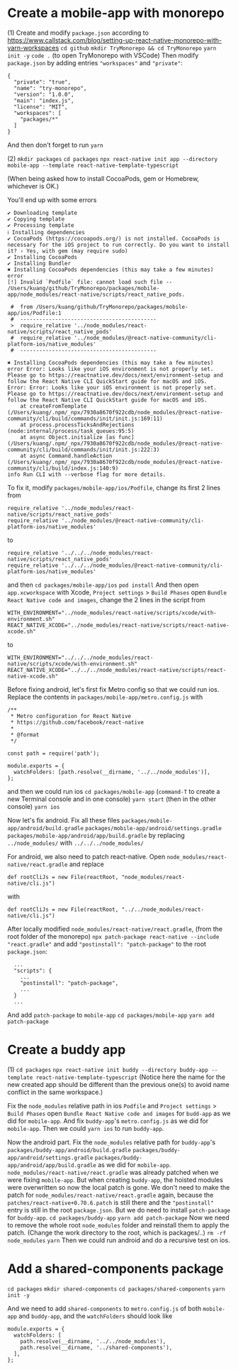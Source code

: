 # Create a mobile-app with monorepo

(1) Create and modify `package.json` according to https://www.callstack.com/blog/setting-up-react-native-monorepo-with-yarn-workspaces
`cd github`
`mkdir TryMonorepo && cd TryMonorepo`
`yarn init -y`
`code .` (to open TryMonorepo with VSCode)
Then modify `package.json` by adding entries `"workspaces"` and `"private"`:
```
{
  "private": "true",
  "name": "try-monorepo",
  "version": "1.0.0",
  "main": "index.js",
  "license": "MIT",
  "workspaces": [
    "packages/*"
  ]
}
```
And then don't forget to run `yarn`

(2)
`mkdir packages`
`cd packages`
`npx react-native init app --directory mobile-app --template react-native-template-typescript`

(When being asked how to install CocoaPods, gem or Homebrew, whichever is OK.)

You'll end up with some errors

```
✔ Downloading template
✔ Copying template
✔ Processing template
ℹ Installing dependencies
✔ CocoaPods (https://cocoapods.org/) is not installed. CocoaPods is necessary for the iOS project to run correctly. Do you want to install it? › Yes, with gem (may require sudo)
✔ Installing CocoaPods
✔ Installing Bundler
✖ Installing CocoaPods dependencies (this may take a few minutes)
error 
[!] Invalid `Podfile` file: cannot load such file -- /Users/kuang/github/TryMonorepo/packages/mobile-app/node_modules/react-native/scripts/react_native_pods.

 #  from /Users/kuang/github/TryMonorepo/packages/mobile-app/ios/Podfile:1
 #  -------------------------------------------
 >  require_relative '../node_modules/react-native/scripts/react_native_pods'
 #  require_relative '../node_modules/@react-native-community/cli-platform-ios/native_modules'
 #  -------------------------------------------

✖ Installing CocoaPods dependencies (this may take a few minutes)
error Error: Looks like your iOS environment is not properly set. Please go to https://reactnative.dev/docs/next/environment-setup and follow the React Native CLI QuickStart guide for macOS and iOS.
Error: Error: Looks like your iOS environment is not properly set. Please go to https://reactnative.dev/docs/next/environment-setup and follow the React Native CLI QuickStart guide for macOS and iOS.
    at createFromTemplate (/Users/kuang/.npm/_npx/7930a8670f922cdb/node_modules/@react-native-community/cli/build/commands/init/init.js:169:11)
    at process.processTicksAndRejections (node:internal/process/task_queues:95:5)
    at async Object.initialize [as func] (/Users/kuang/.npm/_npx/7930a8670f922cdb/node_modules/@react-native-community/cli/build/commands/init/init.js:222:3)
    at async Command.handleAction (/Users/kuang/.npm/_npx/7930a8670f922cdb/node_modules/@react-native-community/cli/build/index.js:140:9)
info Run CLI with --verbose flag for more details.
```

To fix it, modify `packages/mobile-app/ios/Podfile`, change its first 2 lines from
```
require_relative '../node_modules/react-native/scripts/react_native_pods'
require_relative '../node_modules/@react-native-community/cli-platform-ios/native_modules'
```
to
```
require_relative '../../../node_modules/react-native/scripts/react_native_pods'
require_relative '../../../node_modules/@react-native-community/cli-platform-ios/native_modules'
```
and then
`cd packages/mobile-app/ios`
`pod install`
And then open `app.xcworkspace` with Xcode, `Project settings` > `Build Phases` open `Bundle React Native code and images`, change the 2 lines in the script from
```
WITH_ENVIRONMENT="../node_modules/react-native/scripts/xcode/with-environment.sh"
REACT_NATIVE_XCODE="../node_modules/react-native/scripts/react-native-xcode.sh"
```
to
```
WITH_ENVIRONMENT="../../../node_modules/react-native/scripts/xcode/with-environment.sh"
REACT_NATIVE_XCODE="../../../node_modules/react-native/scripts/react-native-xcode.sh"
```
Before fixing android, let's first fix Metro config so that we could run ios. Replace the contents in `packages/mobile-app/metro.config.js` with
```
/**
 * Metro configuration for React Native
 * https://github.com/facebook/react-native
 *
 * @format
 */

const path = require('path');

module.exports = {
  watchFolders: [path.resolve(__dirname, '../../node_modules')],
};
```
and then we could run ios
`cd packages/mobile-app`
(`command-T` to create a new Terminal console and in one console)
`yarn start`
(then in the other console)
`yarn ios`

Now let's fix android. Fix all these files
`packages/mobile-app/android/build.gradle`
`packages/mobile-app/android/settings.gradle`
`packages/mobile-app/android/app/build.gradle`
by replacing `../node_modules/` with `../../../node_modules/`

For android, we also need to patch react-native.
Open `node_modules/react-native/react.gradle` and replace
```
def rootCliJs = new File(reactRoot, "node_modules/react-native/cli.js")
```
with
```
def rootCliJs = new File(reactRoot, "../../node_modules/react-native/cli.js")
```
After locally modified `node_modules/react-native/react.gradle`,
 (from the root folder of the monorepo)
`npx patch-package react-native --include "react.gradle"`
and add `"postinstall": "patch-package"` to the root `package.json`:
```
  ...
  "scripts": {
    ...
    "postinstall": "patch-package",
    ...
  }
  ...
```
And add `patch-package` to `mobile-app`
`cd packages/mobile-app`
`yarn add patch-package`

# Create a buddy app

(1)
`cd packages`
`npx react-native init buddy --directory buddy-app --template react-native-template-typescript`
(Notice here the name for the new created app should be different than the previous one(s) to avoid name conflict in the same workspace.)

Fix the `node_modules` relative path in ios `Podfile` and `Project settings` > `Build Phases` open `Bundle React Native code and images` for `budd-app` as we did for `mobile-app`.
And fix `buddy-app`'s `metro.config.js` as we did for `mobile-app`.
Then we could `yarn ios` to run `buddy-app`.

Now the android part.
Fix the `node_modules` relative path for `buddy-app`'s
`packages/buddy-app/android/build.gradle`
`packages/buddy-app/android/settings.gradle`
`packages/buddy-app/android/app/build.gradle`
as we did for `mobile-app`.
`node_modules/react-native/react.gradle` was already patched when we were fixing `mobile-app`. But when creating `buddy-app`, the hoisted modules were overwritten so now the local patch is gone.
We don't need to make the patch for `node_modules/react-native/react.gradle` again,
  because the `patches/react-native+0.70.6.patch` is still there and the `"postinstall"` entry is still in the root `package.json`.
But we do need to install `patch-package` for `buddy-app`.
`cd packages/buddy-app`
`yarn add patch-package`
Now we need to remove the whole root `node_modules` folder and reinstall them to apply the patch.
(Change the work directory to the root, which is packages/..)
`rm -rf node_modules`
`yarn`
Then we could run android and do a recursive test on ios.

# Add a shared-components package

`cd packages`
`mkdir shared-components`
`cd packages/shared-components`
`yarn init -y`

And we need to add `shared-components` to `metro.config.js` of both `mobile-app` and `buddy-app`, and the `watchFolders` should look like
```
module.exports = {
  watchFolders: [
    path.resolve(__dirname, '../../node_modules'),
    path.resolve(__dirname, '../shared-components'),
  ],
};
```
